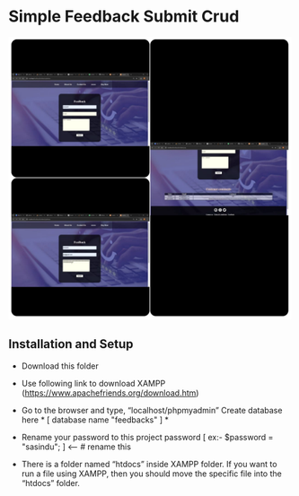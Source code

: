 # Simple Feedback Submit Crud
  
![Alt Text](https://github.com/SKSpraveen/Simple-Feedback-Submit-Crud/blob/main/feedback.jpg?raw=true)

## Installation and Setup  

* Download this folder  
  
* Use following link to download XAMPP  (https://www.apachefriends.org/download.htm)  

* Go to the browser and type, “localhost/phpmyadmin” Create database here * [ database name "feedbacks" ] *

* Rename your password to this project password [ ex:- $password = "sasindu"; ] <-- # rename this  
  
* There is a folder named “htdocs” inside XAMPP folder. If you want to run a file using XAMPP, then you should move the specific file into the “htdocs” folder.  
